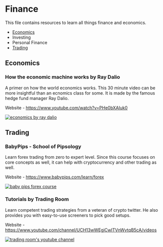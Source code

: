 # Finance

This file contains resources to learn all things finance and economics.

* [Economics](#economics)
* Investing
* Personal Finance
* [Trading](#trading)

## Economics

### How the economic machine works by Ray Dalio

A primer on how the world economics works. This 30 minute video can be more insightful than an ecnomics class for some. It is made by the famous hedge fund manager Ray Dalio.

Website - https://www.youtube.com/watch?v=PHe0bXAIuk0

[![economics by ray dalio](https://user-images.githubusercontent.com/4047597/66024983-fd19a880-e512-11e9-8440-07520405581a.png)](https://www.youtube.com/watch?v=PHe0bXAIuk0)


## Trading

### BabyPips - School of Pipsology

Learn forex trading from zero to expert level. Since this course focuses on core concepts as well, it can help with cryptocurrency and other trading as well.

Website - https://www.babypips.com/learn/forex

[![baby pips forex course](https://user-images.githubusercontent.com/4047597/66023808-e756b400-e50f-11e9-817e-839b47d95631.png)](https://www.babypips.com/learn/forex)

### Tutorials by Trading Room

Learn competent trading strategies from a veteran of crypto twitter. He also provides you with easy-to-use screeners to pick good setups.

Website - https://www.youtube.com/channel/UCH13wWEgjCwITVnWvtqB5cA/videos

[![trading room's youtube channel](https://user-images.githubusercontent.com/4047597/66118879-13983080-e5f5-11e9-8491-8148903f9e66.png)](https://www.youtube.com/channel/UCH13wWEgjCwITVnWvtqB5cA/videos)
